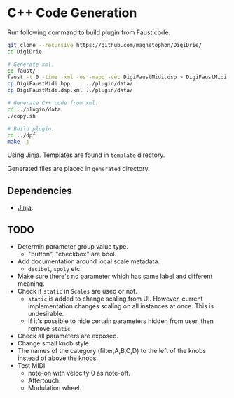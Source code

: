 # C++ Code Generation
Run following command to build plugin from Faust code.

```bash
git clone --recursive https://github.com/magnetophon/DigiDrie/
cd DigiDrie

# Generate xml.
cd faust/
faust -t 0 -time -xml -os -mapp -vec DigiFaustMidi.dsp > DigiFaustMidi.hpp
cp DigiFaustMidi.hpp     ../plugin/data/
cp DigiFaustMidi.dsp.xml ../plugin/data/

# Generate C++ code from xml.
cd ../plugin/data
./copy.sh

# Build plugin.
cd ../dpf
make -j
```

Using [Jinja](https://jinja.palletsprojects.com/en/2.11.x/). Templates are found in `template` directory.

Generated files are placed in `generated` directory.

## Dependencies
- [Jinja](https://jinja.palletsprojects.com/en/2.11.x/).

## TODO
- Determin parameter group value type.
  - "button", "checkbox" are bool.
- Add documentation around local scale metadata.
  - `decibel`, `spoly` etc.
- Make sure there's no parameter which has same label and different meaning.
- Check if `static` in `Scales` are used or not.
  - `static` is added to change scaling from UI. However, current implementation changes scaling on all instances at once. This is undesirable.
  - If it's possible to hide certain parameters hidden from user, then remove `static`.
- Check all parameters are exposed.
- Change small knob style.
- The names of the category (filter,A,B,C,D) to the left of the knobs instead of above the knobs.
- Test MIDI
  - note-on with velocity 0 as note-off.
  - Aftertouch.
  - Modulation wheel.
